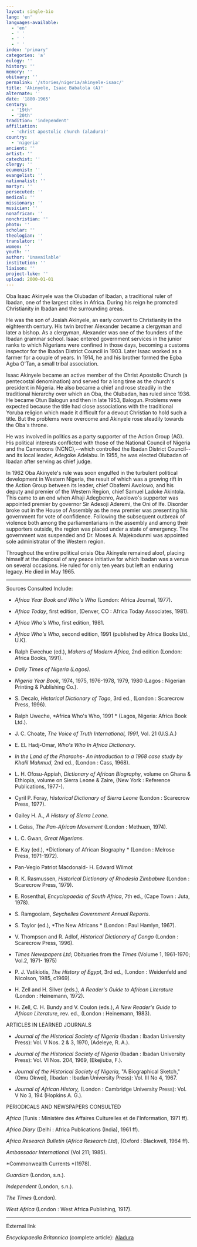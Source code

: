 ```yaml
---
layout: single-bio
lang: 'en'
languages-available:
  - 'en'
  - ' '
  - ' '
  - ' '
index: 'primary'
categories: 'a'
eulogy: ''
history: ''
memory: ''
obituary: ''
permalink: '/stories/nigeria/akinyele-isaac/'
title: 'Akinyele, Isaac Babalola (A)'
alternate: ''
date: '1880-1965'
century:
  - '19th'
  - '20th'
tradition: 'independent'
affiliation:
  - 'christ apostolic church (aladura)'
country:
  - 'nigeria'
ancient: ''
artist: ''
catechist: ''
clergy: ''
ecumenist: ''
evangelist: ''
nationalist: ''
martyr: ''
persecuted: ''
medical: ''
missionary: ''
musician: ''
nonafrican: ''
nonchristian: ''
photo: ''
scholar: ''
theologian: ''
translator: ''
women: ''
youth: ''
author: 'Unavailable'
institution: ''
liaison: ''
project-luke: ''
upload: 2000-01-01
---
```



Oba Isaac Akinyele was the Olubadan of Ibadan, a traditional ruler of Ibadan, one of the largest cities in Africa. During his reign he promoted Christianity in Ibadan and the surrounding areas.

He was the son of Josiah Akinyele, an early convert to Christianity in the eighteenth century.  His twin brother Alexander became a clergyman and later a bishop.  As a clergyman, Alexander was one of the founders of the Ibadan grammar school. Isaac entered government services in the junior ranks to which Nigerians were confined in those days, becoming a customs inspector for the Ibadan District Council in 1903.  Later Isaac worked as a farmer for a couple of years. In 1914, he and his brother formed the Egba Agba O'Tan, a small tribal association.

Isaac Akinyele became an active member of the Christ Apostolic Church (a pentecostal denomination) and served for a long time as the church's president in Nigeria. He also became a chief and rose steadily in the traditional hierarchy over which an Oba, the Olubadan, has ruled since 1936. He became Otun Balogun and then in late 1953, Balogun. Problems were expected because the title had close associations with the traditional Yoruba religion which made it difficult for a devout Christian to hold such a title. But the problems were overcome and Akinyele rose steadily towards the Oba's throne.

He was involved in politics as a party supporter of the Action Group (AG). His political interests conflicted with those of the National Council of Nigeria and the Cameroons (NCNC),--which controlled the Ibadan District Council--and its local leader, Adegoke Adelabu. In 1955, he was elected Olubadan of Ibadan after serving as chief judge.

In 1962 Oba Akinyele's rule was soon engulfed in the turbulent political development in Western Nigeria, the result of which was a growing rift in the Action Group between its leader, chief Obafemi Awolowo, and his deputy and premier of the Western Region, chief Samuel Ladoke Akintola. This came to an end when Alhaji Adegbenro, Awolowo's supporter was appointed premier by governor Sir Adesoji Aderemi, the Oni of Ife. Disorder broke out in the House of Assembly as the new premier was presenting his government for vote of confidence.  Following the subsequent outbreak of violence both among the parliamentarians in the assembly and among their supporters outside, the region was placed under a state of emergency. The government was suspended and Dr. Moses A. Majekodunmi was appointed sole administrator of the Western region.

Throughout the entire political crisis Oba Akinyele remained aloof, placing himself at the disposal of any peace initiative for which Ibadan was a venue on several occasions. He ruled for only ten years but left an enduring legacy. He died in May 1965.



---

Sources Consulted Include:

* *Africa Year Book and Who's Who*  (London: Africa Journal, 1977).

* *Africa Today*, first edition, (Denver, CO : Africa Today Associates, 1981).

* *Africa Who's Who*, first edition, 1981.

* *Africa Who's Who*, second edition, 1991 (published by Africa Books Ltd., U.K).

* Ralph Ewechue (ed.),  *Makers of Modern Africa,*  2nd edition  (London: Africa Books, 1991).

* *Daily Times of Nigeria (Lagos).*

* *Nigeria Year Book*, 1974, 1975, 1976-1978, 1979, 1980 (Lagos : Nigerian Printing &amp; Publishing Co.).

* S. Decalo, *Historical Dictionary of Togo*, 3rd ed., (London : Scarecrow Press, 1996).

* Ralph Uweche, *Africa Who's Who, 1991 *
(Lagos, Nigeria: Africa Book Ltd.).

* J. C. Choate, *The Voice of Truth International, 1991*,
Vol. 21 (U.S.A.)

* E. EL Hadj-Omar, *Who's Who In Africa Dictionary*.

* *In the Land of the Pharaohs- An introduction to a 1968 case study by
Khalil Mahmud*, 2nd ed., (London : Cass, 1968).

* L. H. Ofosu-Appiah, *Dictionary of African Biography*, volume on Ghana &amp; Ethiopia,
volume on Sierra Leone  &amp; Zaire, (New York : Reference Publications, 1977-).

* Cyril P. Foray, *Historical Dictionary of Sierra Leone* (London : Scarecrow Press, 1977).

* Gailey H. A., *A History of Sierra Leone*.

* I. Geiss, *The Pan-African Movement* (London : Methuen, 1974).

* L. C. Gwan, *Great Nigerians.*

* E. Kay (ed.), *Dictionary of African Biography * (London : Melrose Press, 1971-1972).

* Pan-Vegio Patriot Macdonald- H. Edward Wilmot

* R. K. Rasmussen, *Historical Dictionary of Rhodesia Zimbabwe* (London : Scarecrow Press, 1979).

* E. Rosenthal, *Encyclopaedia of South Africa*, 7th ed., (Cape Town : Juta, 1978).

* S. Ramgoolam, *Seychelles Government Annual Reports*.

* S. Taylor (ed.), *The New Africans * (London : Paul Hamlyn, 1967).

* V. Thompson and R. Adlof, *Historical Dictionary of Congo* (London : Scarecrow Press, 1996).

* *Times Newspapers Ltd*; Obituaries from the *Times* (Volume 1, 1961-1970;
Vol.2, 1971- 1975)

* P. J. Vatikiotis, *The History of Egypt*, 3rd ed., (London : Weidenfeld and Nicolson, 1985, c1969).

* H. Zell and H. Silver (eds.), *A Reader's Guide to African Literature* (London : Heinemann, 1972).

* H. Zell, C. H. Bundy and V. Coulon (eds.), *A New Reader's Guide to African Literature*, rev. ed., (London : Heinemann, 1983).

ARTICLES IN LEARNED JOURNALS

* *Journal of the Historical Society of Nigeria* (Ibadan : Ibadan University Press): Vol. V Nos. 2 &amp; 3, 1970,  (Adeleye, R. A.).

* *Journal of the Historical Society of Nigeria* (Ibadan : Ibadan University Press): Vol. VI Nos. 204, 1969,  (Ekejiuba, F.).

* *Journal of the Historical Society of Nigeria,* "A Biographical Sketch,"  (Omu Okwei), (Ibadan : Ibadan University Press): Vol. III No 4, 1967.

* *Journal of African History,* (London : Cambridge University Press): Vol. V No 3, 194 (Hopkins A. G.).

PERIODICALS AND NEWSPAPERS CONSULTED

*Africa* (Tunis : Ministère des Affaires Culturelles et de l'Information, 1971 ff).

*Africa Diary* (Delhi : Africa Publications (India), 1961 ff).

*Africa Research Bulletin* (*Africa Research Ltd*), (Oxford : Blackwell, 1964 ff).

*Ambassador International* (Vol 211; 1985).

*Commonwealth Currents *(1978).

*Guardian* (London, s.n.).

*Independent* (London, s.n.).

*The Times* (London).

*West Africa* (London : West Africa Publishing, 1917).

---

External link

*Encyclopaedia Britannica*  (complete article):  [ Aladura](http://www.britannica.com/eb/article-9005331/Aladura)